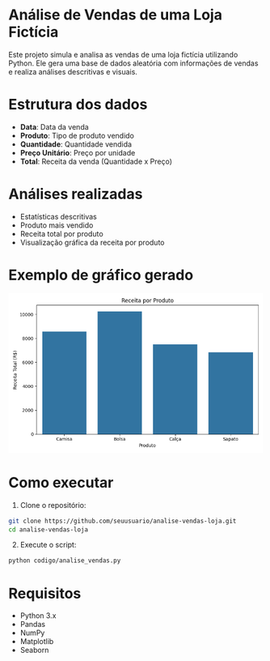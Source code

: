 # Análise de Vendas de uma Loja Fictícia

Este projeto simula e analisa as vendas de uma loja fictícia utilizando Python. Ele gera uma base de dados aleatória com informações de vendas e realiza análises descritivas e visuais.

# Estrutura dos dados

- **Data**: Data da venda
- **Produto**: Tipo de produto vendido
- **Quantidade**: Quantidade vendida
- **Preço Unitário**: Preço por unidade
- **Total**: Receita da venda (Quantidade x Preço)

# Análises realizadas

- Estatísticas descritivas
- Produto mais vendido
- Receita total por produto
- Visualização gráfica da receita por produto

# Exemplo de gráfico gerado

![Receita por Produto](imagens/receita_por_produto.png)

# Como executar

1. Clone o repositório:
```bash
git clone https://github.com/seuusuario/analise-vendas-loja.git
cd analise-vendas-loja
```

2. Execute o script:
```bash
python codigo/analise_vendas.py
```

# Requisitos

- Python 3.x
- Pandas
- NumPy
- Matplotlib
- Seaborn
